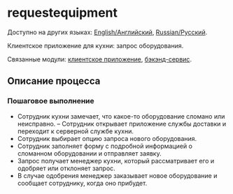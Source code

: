 # requestequipment

Доступно на других языках: [English/Английский](requestequipment.md), [Russian/Русский](requestequipment.ru.md). 

Клиентское приложение для кухни: запрос оборудования.

Связанные модули: [клиентское приложение](../../frontend/kitchenclient.md), [бэкэнд-сервис](../../backend/kitchenbackend.md).

## Описание процесса

### Пошаговое выполнение

- Сотрудник кухни замечает, что какое-то оборудование сломано или неисправно.
– Сотрудник открывает приложение службы доставки и переходит к серверной службе кухни.
- Сотрудник выбирает опцию запроса нового оборудования.
- Сотрудник заполняет форму с подробной информацией о сломанном оборудовании и отправляет заявку.
- Запрос получает менеджер кухни, который рассматривает его и одобряет или отклоняет запрос.
- В случае одобрения менеджер заказывает новое оборудование и сообщает сотруднику, когда оно прибудет.

